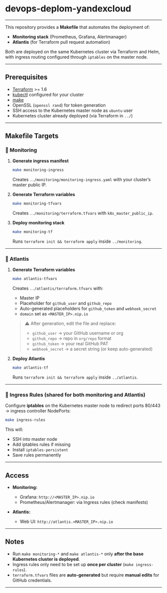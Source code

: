 # devops-deplom-yandexcloud
---


This repository provides a **Makefile** that automates the deployment of:

- **Monitoring stack** (Prometheus, Grafana, Alertmanager)
- **Atlantis** (for Terraform pull request automation)

Both are deployed on the same Kubernetes cluster via Terraform and Helm, with ingress routing configured through `iptables` on the master node.

---

## Prerequisites

- [Terraform](https://developer.hashicorp.com/terraform/downloads) >= 1.6
- [kubectl](https://kubernetes.io/docs/tasks/tools/) configured for your cluster
- [make](https://www.gnu.org/software/make/)
- OpenSSL (`openssl rand`) for token generation
- SSH access to the Kubernetes master node as `ubuntu` user
- Kubernetes cluster already deployed (via Terraform in `../`)

---

## Makefile Targets

### 🔹 Monitoring

1. **Generate ingress manifest**
   ```bash
   make monitoring-ingress
   ```
   Creates `../monitoring/monitoring-ingress.yaml` with your cluster’s master public IP.

2. **Generate Terraform variables**
   ```bash
   make monitoring-tfvars
   ```
   Creates `../monitoring/terraform.tfvars` with `k8s_master_public_ip`.

3. **Deploy monitoring stack**
   ```bash
   make monitoring-tf
   ```
   Runs `terraform init && terraform apply` inside `../monitoring`.

---

### 🔹 Atlantis

1. **Generate Terraform variables**
   ```bash
   make atlantis-tfvars
   ```
   Creates `../atlantis/terraform.tfvars` with:
   - Master IP
   - Placeholder for `github_user` and `github_repo`
   - Auto-generated placeholders for `github_token` and `webhook_secret`
   - `domain` set as `<MASTER_IP>.nip.io`

   > ⚠️ After generation, edit the file and replace:
   > - `github_user` → your GitHub username or org
   > - `github_repo` → repo in `org/repo` format
   > - `github_token` → your real GitHub PAT
   > - `webhook_secret` → a secret string (or keep auto-generated)

2. **Deploy Atlantis**
   ```bash
   make atlantis-tf
   ```
   Runs `terraform init && terraform apply` inside `../atlantis`.

---

### 🔹 Ingress Rules (shared for both monitoring and Atlantis)

Configure **iptables** on the Kubernetes master node to redirect ports 80/443 → ingress controller NodePorts:

```bash
make ingress-rules
```

This will:
- SSH into master node
- Add iptables rules if missing
- Install `iptables-persistent`
- Save rules permanently

---

## Access

- **Monitoring:**  
  - Grafana: `http://<MASTER_IP>.nip.io`
  - Prometheus/Alertmanager: via Ingress rules (check manifests)

- **Atlantis:**  
  - Web UI: `http://atlantis.<MASTER_IP>.nip.io`

---

## Notes

- Run `make monitoring-*` and `make atlantis-*` only **after the base Kubernetes cluster is deployed**.
- Ingress rules only need to be set up **once per cluster** (`make ingress-rules`).
- `terraform.tfvars` files are **auto-generated** but require **manual edits** for GitHub credentials.

---